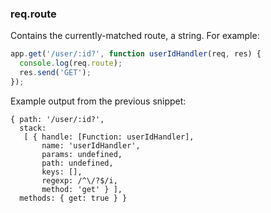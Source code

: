<h3 id='req.route'>req.route</h3>

Contains the currently-matched route, a string. For example:

```js
app.get('/user/:id?', function userIdHandler(req, res) {
  console.log(req.route);
  res.send('GET');
});
```

Example output from the previous snippet:

```
{ path: '/user/:id?',
  stack:
   [ { handle: [Function: userIdHandler],
       name: 'userIdHandler',
       params: undefined,
       path: undefined,
       keys: [],
       regexp: /^\/?$/i,
       method: 'get' } ],
  methods: { get: true } }
```
